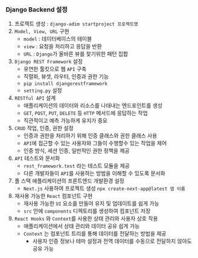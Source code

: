### Django Backend 설정
1. 프로젝트 생성 : `django-adim startproject 프로젝트명`
2. `Model, View, URL`  구현 
   - `model` : 데이터베이스의 테이블
   - `view` : 요청을 처리하고 응답을 반환
   - `URL` : `Django`가 올바른 뷰를 찾기위한 패턴 집합
3. `Django REST Framework` 설정
   - 유연한 툴킷으로 웹 `API` 구축
   - 직렬화, 뷰셋, 라우터, 인증과 권한 기능
   - `pip install djangorestframework`
   - `setting.py` 설정
4. `RESTful API` 설계
   - 애플리케이션의 데이터와 리소스를 나태내는 엔드포인트를 생성
   - `GET`, `POST`, `PUT`, `DELETE` 등 `HTTP` 메서드에 응답하는 작업
   - 직관적이고 예측 가능하게 유지가 중요
5. `CRUD` 작업, 인증, 권한 설정
   - 인증과 권한을 처리하기 위해 인증 클래스와 권한 클래스 사용
   - `API`에 접근할 수 있는 사용자와 그들이 수행할수 있는 작업을 제어
   - 인증 방식, 세션 인증, 일반적인 권한 정책을 제공
6. `API` 테스트와 문서화
   - `rest_framework.test` 라는 테스트 모듈을 제공
   - 다른 개발자들이 `API`를 사용하는 방법을 이해할 수 있도록 문서화
7. 풀 스택 애플리케이션의 프론트엔드 개발환경 설정
   - `Next.js` 사용하여 프로젝트 생성 `npx create-next-app@latest 앱 이름`
8. 재사용 가능한 `React` 컴포넌트 구현
   - 재사용 가능한 `UI` 요소를 만들어 유지 및 업데이트를 쉽게 가능
   - `src` 안에 `components` 디렉토리를 생성하여 컴포넌트 저장
9. `React Hooks` 와 `Context`를 사용한 상태 관리와 사용자 상호 작용
   - 애플리케이션에서 상태 관리와 데이터 공유 쉽게 가능
   - `Context` 는 컴포넌트 트리를 통해 데이터를 전달하는 방법을 제공
     - 사용자 인증 정보나 테마 설정과 전역 데이터를 수동으로 전달하지 않아도 공유 가능